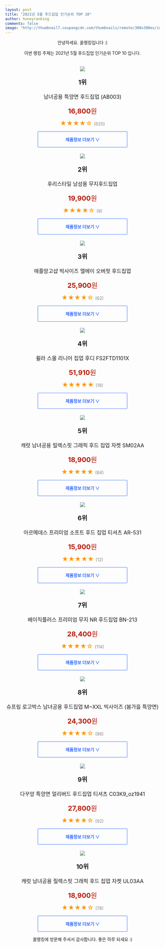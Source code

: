 ```yaml
--- 
layout: post 
title: "2021년 5월 후드집업 인기순위 TOP 10" 
author: honeyranking 
comments: false 
image: "http://thumbnail7.coupangcdn.com/thumbnails/remote/300x300ex/image/vendor_inventory/87cc/cc7de126a30d5774b043b231faa506515a121bfbb9a2bb6c3ea6b0db7694.jpg" 
--- 
```

<p style="text-align: center;">안녕하세요. 꿀랭킹입니다 :)</p> <p style="text-align: center;">이번 랭킹 주제는 2021년 5월 후드집업 인기순위 TOP 10 입니다.</p><center><img src="http://thumbnail7.coupangcdn.com/thumbnails/remote/300x300ex/image/vendor_inventory/87cc/cc7de126a30d5774b043b231faa506515a121bfbb9a2bb6c3ea6b0db7694.jpg" style="margin-top:20px" /></center> <p style="text-align: center; font-size: 20px"><b>1위</b></p> <p style="text-align: center; font-size: 17px">남녀공용 특양면 후드집업 (AB003)</p> <p style="text-align: center;"><span style="color: #b61800; font-size: 22px;"><b>16,800</b>원</span></p> <p style="text-align: center;"><span style="color: #ff9600; font-size: 20px;">★★★★☆ </span><span style="color: #878787;">(620)</span></p> <center><a href="https://coupa.ng/b0ufBm"> <div style="font-size: 14px; display: inline-block; padding: 15px 90px; color: #346aff; border-radius: 2px; border: 1px solid #346aff; cursor: pointer;"><b>제품정보 더보기 &or;</b></div> </a></center><center><img src="http://thumbnail9.coupangcdn.com/thumbnails/remote/300x300ex/image/vendor_inventory/a6a3/5a78dafe8e14af404b938ab4b404e44b285f12cdb339cd536ae51f4b4ff5.jpg" style="margin-top:20px" /></center> <p style="text-align: center; font-size: 20px"><b>2위</b></p> <p style="text-align: center; font-size: 17px">후리스타일 남성용 무지후드집업</p> <p style="text-align: center;"><span style="color: #b61800; font-size: 22px;"><b>19,900</b>원</span></p> <p style="text-align: center;"><span style="color: #ff9600; font-size: 20px;">★★★★☆ </span><span style="color: #878787;">(9)</span></p> <center><a href="https://coupa.ng/b0ufBq"> <div style="font-size: 14px; display: inline-block; padding: 15px 90px; color: #346aff; border-radius: 2px; border: 1px solid #346aff; cursor: pointer;"><b>제품정보 더보기 &or;</b></div> </a></center><center><img src="http://thumbnail9.coupangcdn.com/thumbnails/remote/300x300ex/image/vendor_inventory/b423/c5b5c423183fdcf5a7ace245a6ddef1ef39e88989dba40c2b6600932370e.jpg" style="margin-top:20px" /></center> <p style="text-align: center; font-size: 20px"><b>3위</b></p> <p style="text-align: center; font-size: 17px">애플망고샵 빅사이즈 엘에이 오버핏 후드집업</p> <p style="text-align: center;"><span style="color: #b61800; font-size: 22px;"><b>25,900</b>원</span></p> <p style="text-align: center;"><span style="color: #ff9600; font-size: 20px;">★★★★☆ </span><span style="color: #878787;">(62)</span></p> <center><a href="https://coupa.ng/b0ufBt"> <div style="font-size: 14px; display: inline-block; padding: 15px 90px; color: #346aff; border-radius: 2px; border: 1px solid #346aff; cursor: pointer;"><b>제품정보 더보기 &or;</b></div> </a></center><center><img src="http://thumbnail10.coupangcdn.com/thumbnails/remote/300x300ex/image/retail/images/1459600983472399-2fd7c66e-4a7b-4f77-91ce-198278dbe526.jpg" style="margin-top:20px" /></center> <p style="text-align: center; font-size: 20px"><b>4위</b></p> <p style="text-align: center; font-size: 17px">휠라 스몰 리니어 집업 후디 FS2FTD1101X</p> <p style="text-align: center;"><span style="color: #b61800; font-size: 22px;"><b>51,910</b>원</span></p> <p style="text-align: center;"><span style="color: #ff9600; font-size: 20px;">★★★★★ </span><span style="color: #878787;">(19)</span></p> <center><a href="https://coupa.ng/b0ufBx"> <div style="font-size: 14px; display: inline-block; padding: 15px 90px; color: #346aff; border-radius: 2px; border: 1px solid #346aff; cursor: pointer;"><b>제품정보 더보기 &or;</b></div> </a></center><center><img src="http://thumbnail7.coupangcdn.com/thumbnails/remote/300x300ex/image/retail/images/2007817681672-ec2f2f98-5ad3-4b16-bd4a-83a78e4dfd7e.jpg" style="margin-top:20px" /></center> <p style="text-align: center; font-size: 20px"><b>5위</b></p> <p style="text-align: center; font-size: 17px">캐럿 남녀공용 릴렉스핏 그래픽 후드 집업 자켓 SM02AA</p> <p style="text-align: center;"><span style="color: #b61800; font-size: 22px;"><b>18,900</b>원</span></p> <p style="text-align: center;"><span style="color: #ff9600; font-size: 20px;">★★★★★ </span><span style="color: #878787;">(84)</span></p> <center><a href="https://coupa.ng/b0ufBz"> <div style="font-size: 14px; display: inline-block; padding: 15px 90px; color: #346aff; border-radius: 2px; border: 1px solid #346aff; cursor: pointer;"><b>제품정보 더보기 &or;</b></div> </a></center><center><img src="http://thumbnail10.coupangcdn.com/thumbnails/remote/300x300ex/image/retail/images/1460074471301499-29f2608c-751a-403b-9d41-a8680b2bcb74.jpg" style="margin-top:20px" /></center> <p style="text-align: center; font-size: 20px"><b>6위</b></p> <p style="text-align: center; font-size: 17px">아르메데스 프리미엄 소프트 후드 집업 티셔츠 AR-531</p> <p style="text-align: center;"><span style="color: #b61800; font-size: 22px;"><b>15,900</b>원</span></p> <p style="text-align: center;"><span style="color: #ff9600; font-size: 20px;">★★★★★ </span><span style="color: #878787;">(12)</span></p> <center><a href="https://coupa.ng/b0ufBC"> <div style="font-size: 14px; display: inline-block; padding: 15px 90px; color: #346aff; border-radius: 2px; border: 1px solid #346aff; cursor: pointer;"><b>제품정보 더보기 &or;</b></div> </a></center><center><img src="http://thumbnail10.coupangcdn.com/thumbnails/remote/300x300ex/image/retail/images/2020/08/26/16/6/49413428-ca57-4c1a-b0c7-0ebb9fc4a355.jpg" style="margin-top:20px" /></center> <p style="text-align: center; font-size: 20px"><b>7위</b></p> <p style="text-align: center; font-size: 17px">베이직플러스 프리미엄 무지 NR 후드집업 BN-213</p> <p style="text-align: center;"><span style="color: #b61800; font-size: 22px;"><b>28,400</b>원</span></p> <p style="text-align: center;"><span style="color: #ff9600; font-size: 20px;">★★★★☆ </span><span style="color: #878787;">(114)</span></p> <center><a href="https://coupa.ng/b0ufBF"> <div style="font-size: 14px; display: inline-block; padding: 15px 90px; color: #346aff; border-radius: 2px; border: 1px solid #346aff; cursor: pointer;"><b>제품정보 더보기 &or;</b></div> </a></center><center><img src="http://thumbnail9.coupangcdn.com/thumbnails/remote/300x300ex/image/vendor_inventory/5fb1/7131e176f0ecba7a2b69ff5151fc7d9b0d587cf9b356343f98744ef8c895.JPG" style="margin-top:20px" /></center> <p style="text-align: center; font-size: 20px"><b>8위</b></p> <p style="text-align: center; font-size: 17px">슈프림 로고박스 남녀공용 후드집업 M~XXL 빅사이즈 (봄가을 특양면)</p> <p style="text-align: center;"><span style="color: #b61800; font-size: 22px;"><b>24,300</b>원</span></p> <p style="text-align: center;"><span style="color: #ff9600; font-size: 20px;">★★★★☆ </span><span style="color: #878787;">(96)</span></p> <center><a href="https://coupa.ng/b0ufBK"> <div style="font-size: 14px; display: inline-block; padding: 15px 90px; color: #346aff; border-radius: 2px; border: 1px solid #346aff; cursor: pointer;"><b>제품정보 더보기 &or;</b></div> </a></center><center><img src="http://thumbnail9.coupangcdn.com/thumbnails/remote/300x300ex/image/retail/images/2020/05/06/18/8/fe75bac2-35c1-4630-ac11-eb5c0d40bda7.jpg" style="margin-top:20px" /></center> <p style="text-align: center; font-size: 20px"><b>9위</b></p> <p style="text-align: center; font-size: 17px">다꾸앙 특양면 얼리버드 후드집업 티셔츠 C03K9_oz1941</p> <p style="text-align: center;"><span style="color: #b61800; font-size: 22px;"><b>27,800</b>원</span></p> <p style="text-align: center;"><span style="color: #ff9600; font-size: 20px;">★★★★☆ </span><span style="color: #878787;">(92)</span></p> <center><a href="https://coupa.ng/b0ufBP"> <div style="font-size: 14px; display: inline-block; padding: 15px 90px; color: #346aff; border-radius: 2px; border: 1px solid #346aff; cursor: pointer;"><b>제품정보 더보기 &or;</b></div> </a></center><center><img src="http://thumbnail7.coupangcdn.com/thumbnails/remote/300x300ex/image/retail/images/3634286966007-bce83a76-643c-456d-b769-6ec1e488cbf5.jpg" style="margin-top:20px" /></center> <p style="text-align: center; font-size: 20px"><b>10위</b></p> <p style="text-align: center; font-size: 17px">캐럿 남녀공용 릴렉스핏 그래픽 후드 집업 자켓 UL03AA</p> <p style="text-align: center;"><span style="color: #b61800; font-size: 22px;"><b>18,900</b>원</span></p> <p style="text-align: center;"><span style="color: #ff9600; font-size: 20px;">★★★★☆ </span><span style="color: #878787;">(78)</span></p> <center><a href="https://coupa.ng/b0ufBR"> <div style="font-size: 14px; display: inline-block; padding: 15px 90px; color: #346aff; border-radius: 2px; border: 1px solid #346aff; cursor: pointer;"><b>제품정보 더보기 &or;</b></div> </a></center> <p style="text-align: center;">꿀랭킹에 방문해 주셔서 감사합니다. 좋은 하루 되세요 :)</p>

